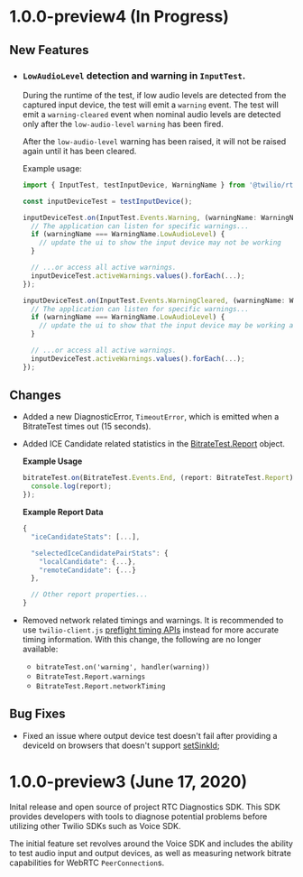 1.0.0-preview4 (In Progress)
============================

New Features
-------------

* ### `LowAudioLevel` detection and warning in `InputTest`.

  During the runtime of the test, if low audio levels are detected from the captured input device, the test will emit a `warning` event. The test will emit a `warning-cleared` event when nominal audio levels are detected only after the `low-audio-level` `warning` has been fired.

  After the `low-audio-level` warning has been raised, it will not be raised again until it has been cleared.

  Example usage:
  ```ts
  import { InputTest, testInputDevice, WarningName } from '@twilio/rtc-diagnostics';

  const inputDeviceTest = testInputDevice();

  inputDeviceTest.on(InputTest.Events.Warning, (warningName: WarningName) => {
    // The application can listen for specific warnings...
    if (warningName === WarningName.LowAudioLevel) {
      // update the ui to show the input device may not be working
    }

    // ...or access all active warnings.
    inputDeviceTest.activeWarnings.values().forEach(...);
  });

  inputDeviceTest.on(InputTest.Events.WarningCleared, (warningName: WarningName) => {
    // The application can listen for specific warnings...
    if (warningName === WarningName.LowAudioLevel) {
      // update the ui to show that the input device may be working again
    }

    // ...or access all active warnings.
    inputDeviceTest.activeWarnings.values().forEach(...);
  });
  ```

Changes
-------

* Added a new DiagnosticError, `TimeoutError`, which is emitted when a BitrateTest times out (15 seconds).

* Added ICE Candidate related statistics in the [BitrateTest.Report](https://twilio.github.io/rtc-diagnostics/interfaces/bitratetest.report.html) object.

  **Example Usage**
  ```ts
  bitrateTest.on(BitrateTest.Events.End, (report: BitrateTest.Report) => {
    console.log(report);
  });
  ```

  **Example Report Data**
  ```js
  {
    "iceCandidateStats": [...],

    "selectedIceCandidatePairStats": {
      "localCandidate": {...},
      "remoteCandidate": {...}
    },

    // Other report properties...
  }
  ```

* Removed network related timings and warnings. It is recommended to use `twilio-client.js` [preflight timing APIs](https://github.com/twilio/twilio-client.js/blob/preflight/PREFLIGHT.md) instead for more accurate timing information. With this change, the following are no longer available:
  - `bitrateTest.on('warning', handler(warning))`
  - `BitrateTest.Report.warnings`
  - `BitrateTest.Report.networkTiming`

Bug Fixes
---------

* Fixed an issue where output device test doesn't fail after providing a deviceId on browsers that doesn't support [setSinkId](https://developer.mozilla.org/en-US/docs/Web/API/HTMLMediaElement/setSinkId);

1.0.0-preview3 (June 17, 2020)
==============================

Inital release and open source of project RTC Diagnostics SDK. This SDK provides developers with tools to diagnose potential problems before utilizing other Twilio SDKs such as Voice SDK.

The initial feature set revolves around the Voice SDK and includes the ability to test audio input and output devices, as well as measuring network bitrate capabilities for WebRTC `PeerConnection`s.
